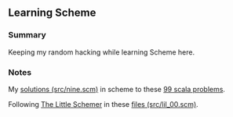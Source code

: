 ## Learning Scheme

### Summary

Keeping my random hacking while learning Scheme here.

### Notes

My [solutions (src/nine.scm)](https://github.com/marsmining/learn-scm/blob/master/src/nine.scm) in scheme to these [99 scala problems](http://aperiodic.net/phil/scala/s-99/).

Following [The Little Schemer](http://www.amazon.com/Little-Schemer-Daniel-P-Friedman/dp/0262560992) in these [files (src/lil_00.scm)](https://github.com/marsmining/learn-scm/blob/master/src/lil_00.scm).